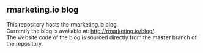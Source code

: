 ## rmarketing.io blog

This repository hosts the rmarketing.io blog.  
Currently the blog is available at: <http://rmarketing.io/blog/>.  
The website code of the blog is sourced directly from the **master** branch of the repository.